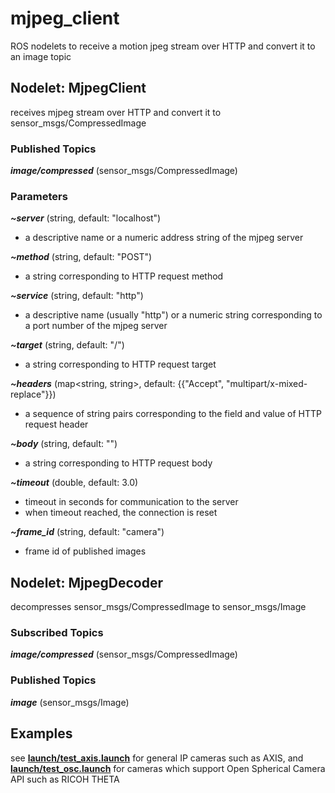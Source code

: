 # mjpeg_client
ROS nodelets to receive a motion jpeg stream over HTTP and convert it to an image topic

## Nodelet: MjpegClient
receives mjpeg stream over HTTP and convert it to sensor_msgs/CompressedImage

### Published Topics
___image/compressed___ (sensor_msgs/CompressedImage)

### Parameters
___~server___ (string, default: "localhost")
* a descriptive name or a numeric address string of the mjpeg server

___~method___ (string, default: "POST")
* a string corresponding to HTTP request method

___~service___ (string, default: "http")
* a descriptive name (usually "http") or a numeric string corresponding to a port number of the mjpeg server

___~target___ (string, default: "/")
* a string corresponding to HTTP request target

___~headers___ (map<string, string>, default: {{"Accept", "multipart/x-mixed-replace"}})
* a sequence of string pairs corresponding to the field and value of HTTP request header

___~body___ (string, default: "")
* a string corresponding to HTTP request body

___~timeout___ (double, default: 3.0)
* timeout in seconds for communication to the server
* when timeout reached, the connection is reset

___~frame_id___ (string, default: "camera")
* frame id of published images

## Nodelet: MjpegDecoder
decompresses sensor_msgs/CompressedImage to sensor_msgs/Image

### Subscribed Topics
___image/compressed___ (sensor_msgs/CompressedImage)

### Published Topics
___image___ (sensor_msgs/Image)

## Examples
see **[launch/test_axis.launch](launch/test_axis.launch)** for general IP cameras such as AXIS, and **[launch/test_osc.launch](launch/test_osc.launch)** for cameras which support Open Spherical Camera API such as RICOH THETA
